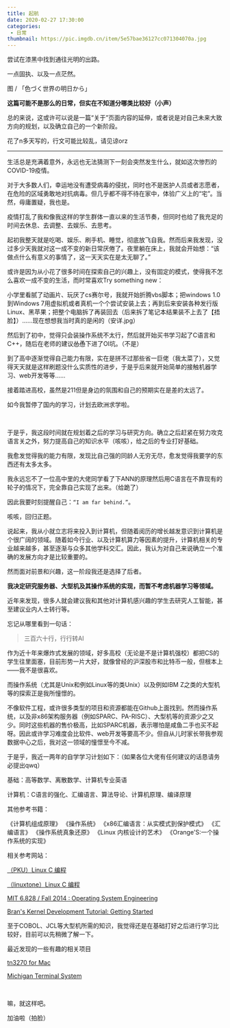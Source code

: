 ```yaml
---
title: 起航
date: 2020-02-27 17:30:00
categories:
 - 日常
thumbnail: https://pic.imgdb.cn/item/5e57bae36127cc071304070a.jpg
---
```


尝试在漆黑中找到通往光明的出路。

一点固执、以及一点茫然。

<!--more-->

图 / 「色づく世界の明日から」

**这篇可能不是那么的日常，但实在不知道分哪类比较好（小声）**

总的来说，这或许可以说是一篇“关于”页面内容的延伸，或者说是对自己未来大致方向的规划，以及确立自己的一个新阶段。

花了n多天写的，行文可能比较乱，请见谅orz

___

生活总是充满着意外，永远也无法猜测下一刻会突然发生什么，就如这次惨烈的COVID-19疫情。

对于大多数人们，幸运地没有遭受病毒的侵扰，同时也不是医护人员或者志愿者，在危险的区域勇敢地对抗病毒。但几乎都不得不待在家中，体验广义上的“宅”。当然，毋庸置疑，我也是。

疫情打乱了我和像我这样的学生群体一直以来的生活节奏，但同时也给了我充足的时间去休息、去调整、去娱乐、去思考。

起初我整天就是吃喝、娱乐、刷手机、睡觉，彻底放飞自我。然而后来我发现，没过多少天我就对这一成不变的新日常厌倦了。夜里躺在床上，我就会开始想：“该做点什么有意义的事情了，这一天天实在是太无聊了。”

或许是因为从小花了很多时间在探索自己的兴趣上，没有固定的模式，使得我不怎么喜欢一成不变的生活，而时常喜欢Try something new：

小学里看腻了动画片、玩厌了cs赛尔号，我就开始折腾vbs脚本；把windows 1.0到Windows 7用虚拟机或者真机一个个尝试安装上去；再到后来安装各种发行版Linux、黑苹果；把整个电脑拆了再装回去（后来拆了笔记本结果装不上去了【捂脸】）......现在想想我当时真的是闲的（安详.jpg）

然后到了初中，觉得只会装操作系统不太行，然后就开始买书学习起了C语言和C++，随后在老师的建议~~怂恿~~下进了OI坑。（不是）

到了高中逐渐觉得自己能力有限，实在是拼不过那些省一巨佬（我太菜了），又觉得天天就是这样刷题没什么实质性的进步，于是乎后来就开始简单的接触机器学习、web开发等等......

接着踏进高校，虽然是211但是身边的氛围和自己的预期实在是差的太远了。

如今我暂停了国内的学习，计划去欧洲求学啦。

</br>

于是乎，我这段时间就在规划着之后的学习与研究方向。确立之后赶紧在努力攻克语言关之外，努力提高自己的知识水平（咳咳），给之后的专业打好基础。

我愈发觉得我的能力有限，发现比自己强的同龄人无穷无尽，愈发觉得我要学的东西还有太多太多。

我永远忘不了一位高中里的大佬同学看了下ANN的原理然后用C语言在不靠现有的轮子的情况下，完全靠自己实现了出来。（给跪了）

因此我要时刻提醒自己：`“I am far behind.”`。

咳咳，回归正题。

说起来，我从小就立志将来投入到计算机，但随着阅历的增长越发意识到计算机是个很广阔的领域。随着如今行业、以及计算机算力等因素的提升，计算机相关的专业越来越多，甚至逐渐与众多其他学科交汇。因此，我认为对自己来说确立一个准确的发展方向才是比较重要的。

然而面对前景和兴趣，这一阶段我还是选择了后者。

**我决定研究服务器、大型机及其操作系统的实现，而暂不考虑机器学习等领域。**

近年来发现，很多人就会建议我和其他对计算机感兴趣的学生去研究人工智能，甚至建议业内人士转行等。

忘记从哪里看到一句话：

> 三百六十行，行行转AI

作为近十年来爆炸式发展的领域，好多高校（无论是不是计算机强校）都把CS的学生往里面塞，目前形势一片大好，就像曾经的沪深股市和比特币一般，但根本上——我不是很喜欢。

而操作系统（尤其是Unix和例如Linux等的类Unix）以及例如IBM Z之类的大型机等的探索正是我所憧憬的。

不像软件工程，或许很多类型的项目和资源都能在Github上面找到。然而操作系统，以及非x86架构服务器（例如SPARC、PA-RISC）、大型机等的资源少之又少。同时这些机器的售价极高，比如SPARC机器，表示哪怕是咸鱼二手也买不起呀。因此或许学习难度会比软件、web开发等要高不少。但自从儿时家长带我参观数据中心之后，我对这一领域的憧憬至今不减。

于是乎，我近一两年的自学学习计划如下：（如果各位大佬有任何建议的话恳请务必提出qwq）

基础：高等数学、离散数学、计算机专业英语

计算机：C语言的强化、汇编语言、算法导论、计算机原理、编译原理

其他参考书籍：

《计算机组成原理》
《操作系统》
《x86汇编语言：从实模式到保护模式》
《汇编语言》
《操作系统真象还原》
《Linux 内核设计的艺术》
《Orange'S:一个操作系统的实现》

相关参考网站：

[（PKU）Linux C 编程](http://net.pku.edu.cn/~yhf/linux_c/)

[（linuxtone）Linux C 编程](http://docs.linuxtone.org/ebooks/C&CPP/c/)

[MIT 6.828 / Fall 2014 : Operating System Engineering](https://pdos.csail.mit.edu/6.828/2014/)

[Bran's Kernel Development Tutorial: Getting Started](http://www.osdever.net/bkerndev/Docs/title.htm)

至于COBOL、JCL等大型机所需的知识，我觉得还是在基础打好之后进行学习比较好，目前可以先稍微了解一下。

最近发现的一些有趣的相关项目

[tn3270 for Mac](https://www.brown.edu/cis/tn3270/)

[Michigan Terminal System](https://try-mts.com/why-try-mts/)

</br>

嘛，就这样吧。

加油啦（拍脸）
